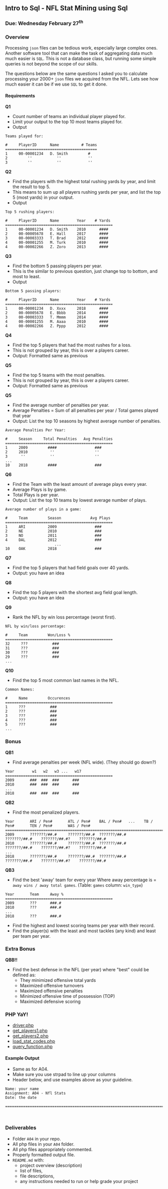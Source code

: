 ## Intro to Sql - NFL Stat Mining using Sql
### Due: Wednesday February 27<sup>th</sup>

### Overview

Processing `json` files can be tedious work, especially large complex ones. Another software tool that can make the task of aggregating data much much easier is `SQL`. This is not a database class, but running some simple queries is not beyond the scope of our skills. 

The questions below are the same questions I asked you to calculate processing your 2000+ `json` files we acquired from the NFL. Lets see how much easier it can be if we use `SQL` to get it done. 

#### Requirements 

**Q1**
- Count number of teams an individual player played for.
- Limit your output to the top 10 most teams played for.
- Output

```
Teams played for:

#     PlayerID      Name          # Teams
=========================================
1     00-00001234   D. Smith         #
2         ''           ''            ''
3         ''           ''            ''
```

**Q2**
- Find the players with the highest total rushing yards by year, and limit the result to top 5.
- This means to sum up all players rushing yards per year, and list the top 5 (most yards) in your output.
- Output

```
Top 5 rushing players:

#     PlayerID      Name        Year    # Yards
================================================
1     00-00001234   D. Smith    2010      ####
2     00-00005678   E. Hall     2017      ####
3     00-00003333   T. Brad     2012      ####
4     00-00001255   M. Turk     2010      ####
4     00-00002266   Z. Zoro     2013      ####
```

**Q3**
- Find the bottom 5 passing players per year.
- This is the similar to previous question, just change top to bottom, and most to least.
- Output

```
Bottom 5 passing players:

#     PlayerID      Name        Year    # Yards
================================================
1     00-00001234   D. Xxxx     2018      ####
2     00-00005678   E. Bbbb     2014      ####
3     00-00003333   T. Mmmm     2014      ####
4     00-00001255   M. Aaaa     2010      ####
4     00-00002266   Z. Pppp     2012      ####
```

**Q4**
- Find the top 5 players that had the most rushes for a loss.
- This is not grouped by year, this is over a players career.
- Output: Formatted same as previous 

**Q5**
- Find the top 5 teams with the most penalties.
- This is not grouped by year, this is over a players career.
- Output: Formatted same as previous

**Q5**
- Find the average number of penalties per year.
- Average Penalties = Sum of all penalties per year / Total games played that year
- Output: List the top 10 seasons by highest average number of penalties.

```
Average Penalties Per Year:

#     Season     Total Penalties   Avg Penalties
================================================
1     2009         ####                 ###
2     2010          ''                  ''
3      ''           ''                  ''
...
10    2018         ####                 ###
```

**Q6**
- Find the Team with the least amount of average plays every year.
- Average Plays is by game.
- Total Plays is per year. 
- Output: List the top 10 teams by lowest average number of plays.

```
Average number of plays in a game:

#     Team         Season             Avg Plays
================================================
1     ARI          2009                 ###
2     NE           2010                 ###
3     NO           2011                 ###
4     DAL          2012                 ###
                      ...
10    OAK          2018                 ###
```

**Q7**
- Find the top 5 players that had field goals over 40 yards.
- Output: you have an idea

**Q8**
- Find the top 5 players with the shortest avg field goal length.
- Output: you have an idea

**Q9**
- Rank the NFL by win loss percentage (worst first).
```
NFL by win/loss percentage:

#     Team         Won/Loss %
================================================
32     ???           ###
31     ???           ###
30     ???           ###
29     ???           ###
...
```
    
**Q10**
- Find the top 5 most common last names in the NFL.
```
Common Names:

#     Name         Occurences
================================================
1     ???           ###
2     ???           ###
3     ???           ###
4     ???           ###
5     ???           ###
...
```

### Bonus

**QB1**
- Find average penalties per week (NFL wide). (They should go down?)

```
Year        w1   w2   w3 ...   w17
================================================
2009       ###  ###  ###      ###
2010       ###  ###  ###      ###
...
2018       ###  ###  ###      ###
```

**QB2**
- Find the most penalized players.

```
Year       ARI / Pen#       ATL / Pen#    BAL / Pen#   ...    TB / Pen#       TEN / Pen#       WAS / Pen#
=========================================================================================================
2009       ???????/##.#     ???????/##.#  ???????/##.#        ???????/##.#    ???????/##.#?    ???????/##.#
2010       ???????/##.#     ???????/##.#  ???????/##.#        ???????/##.#    ???????/##.#?    ???????/##.#
...
2018       ???????/##.#     ???????/##.#  ???????/##.#        ???????/##.#    ???????/##.#?    ???????/##.#
```

**QB3**
- Find the best 'away' team for every year Where away percentage is = ` away wins / away total games`. (Table: `games` column: `win_type`)

```
Year       Team     Away %
================================================
2009       ???      ###.#
2010       ???      ###.#
...
2018       ???      ###.#
```

- Find the highest and lowest scoring teams per year with their record.
- Find the player(s) with the least and most tackles (any kind) and least per team per year.

### Extra Bonus

**QBB!!**
- Find the best defense in the NFL (per year) where "best" could be defined as:
    - They minimized offensive total yards
    - Maximized offensive turnovers
    - Maximized offensive penalties
    - Minimized offensive time of possession (TOP)
    - Maximized defensive scoring

### PHP YaY!

- [driver.php](./driver.php)
- [get_players1.php](./get_players1.php)
- [get_players2.php](./get_players2.php)
- [load_stat_codes.php](./load_stat_codes.php)
- [query_function.php](./query_function.php)

#### Example Output

- Same as for A04.
- Make sure you use strpad to line up your columns
- Header below, and use examples above as your guideline.

```
Name: your name
Assignment: A04 - Nfl Stats 
Date: the date

==================================================================================



```

### Deliverables

- Folder `A04` in your repo.
- All php files in your `A04` folder.
- All php files appropriately commented.
- Properly formatted output file. 
- `README.md` with:
  - project overview (description)
  - list of files, 
  - file descriptions, 
  - any instructions needed to run or help grade your project
